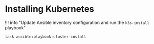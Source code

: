 # Installing Kubernetes

!!! info "Update Ansible inventory configuration and run the `k3s-install` playbook"

```sh
task ansible:playbook:cluster-install
```

